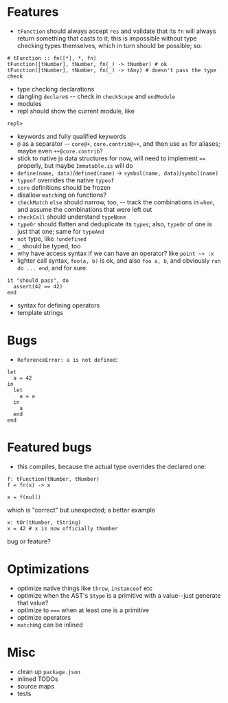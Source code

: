 # Features
- `tFunction` should always accept `res` and validate that its `fn` will always return something that casts to it; this is impossible without type checking types themselves, which in turn should be possible; so:
```
# tFunction :: fn([*], *, fn)
tFunction([tNumber], tNumber, fn(_) -> tNumber) # ok
tFunction([tNumber], tNumber, fn(_) -> tAny) # doesn't pass the type check
```
- type checking declarations
- dangling `declare`s -- check in `checkScope` and `endModule`
- modules
- repl should show the current module, like
```
repl>
```
- keywords and fully qualified keywords
- `@` as a separator -- `core@+`, `core.contrib@++`, and then use `as` for aliases; maybe even `++@core.contrib`?
- stick to native js data structures for now, will need to implement `==` properly, but maybe `Immutable.is` will do
- `define(name, data)`/`defined(name)` -> `symbol(name, data)`/`symbol(name)`
- `typeof` overrides the native `typeof`
- `core` definitions should be frozen
- disallow `match`ing on functions?
- `checkMatch` `else` should narrow, too, -- track the combinations in `when`, and assume the combinations that were left out
- `checkCall` should understand `typeNone`
- `typeOr` should flatten and deduplicate its `types`; also, `typeOr` of one is just that one; same for `typeAnd`
- `not` type, like `!undefined`
- `_` should be typed, too
- why have access syntax if we can have an operator? like `point ~> :x`
- lighter call syntax, `foo(a, b)` is ok, and also `foo a, b`, and obviously `run do ... end`, and for sure:
```
it "should pass", do
  assert(42 == 42)
end
```
- syntax for defining operators
- template strings

# Bugs
- `ReferenceError: a is not defined`:
```
let
  a = 42
in
  let
    a = a
  in
    a
  end
end
```

# Featured bugs
- this compiles, because the actual type overrides the declared one:
```
f: tFunction(tNumber, tNumber)
f = fn(x) -> x

x = f(null)
```
which is "correct" but unexpected;
a better example
```
x: tOr(tNumber, tString)
x = 42 # x is now officially tNumber
```
bug or feature?

# Optimizations
- optimize native things like `throw`, `instanceof` etc
- optimize when the AST's `$type` is a primitive with a value--just generate that value?
- optimize to `===` when at least one is a primitive
- optimize operators
- `match`ing can be inlined

# Misc
- clean up `package.json`
- inlined TODOs
- source maps
- tests
